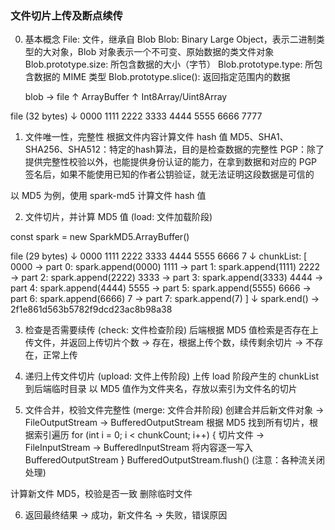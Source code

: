 ### 文件切片上传及断点续传

0. 基本概念
File: 文件，继承自 Blob
Blob: Binary Large Object，表示二进制类型的大对象，Blob 对象表示一个不可变、原始数据的类文件对象
    Blob.prototype.size: 所包含数据的大小（字节）
    Blob.prototype.type: 所包含数据的 MIME 类型
    Blob.prototype.slice(): 返回指定范围内的数据

      blob  ->  file
        ↑
    ArrayBuffer
        ↑
Int8Array/Uint8Array

file (32 bytes)
  ↓
0000 1111 2222 3333 4444 5555 6666 7777


1. 文件唯一性，完整性
根据文件内容计算文件 hash 值
MD5、SHA1、SHA256、SHA512：特定的hash算法，目的是检查数据的完整性
PGP：除了提供完整性校验以外，也能提供身份认证的能力，在拿到数据和对应的 PGP 签名后，如果不能使用已知的作者公钥验证，就无法证明这段数据是可信的

以 MD5 为例，使用 spark-md5 计算文件 hash 值


2. 文件切片，并计算 MD5 值 (load: 文件加载阶段)

const spark = new SparkMD5.ArrayBuffer()

file (29 bytes)
  ↓
0000 1111 2222 3333 4444 5555 6666 7
  ↓
chunkList: [
  0000 -> part 0: spark.append(0000)
  1111 -> part 1: spark.append(1111)
  2222 -> part 2: spark.append(2222)
  3333 -> part 3: spark.append(3333)
  4444 -> part 4: spark.append(4444)
  5555 -> part 5: spark.append(5555)
  6666 -> part 6: spark.append(6666)
  7    -> part 7: spark.append(7)
]
  ↓
spark.end() -> 2f1e861d563b5782f9dcd23ac8b98a38


3. 检查是否需要续传 (check: 文件检查阶段)
后端根据 MD5 值检索是否存在上传文件，并返回上传切片个数
 -> 存在，根据上传个数，续传剩余切片
 -> 不存在，正常上传


4. 递归上传文件切片 (upload: 文件上传阶段)
上传 load 阶段产生的 chunkList
到后端临时目录
以 MD5 值作为文件夹名，存放以索引为文件名的切片


5. 文件合并，校验文件完整性 (merge: 文件合并阶段)
创建合并后新文件对象 -> FileOutputStream -> BufferedOutputStream
根据 MD5 找到所有切片，根据索引遍历
for (int i = 0; i < chunkCount; i++) {
  切片文件 -> FileInputStream -> BufferedInputStream
  将内容逐一写入BufferedOutputStream
}
BufferedOutputStream.flush()
(注意：各种流关闭处理)

计算新文件 MD5，校验是否一致
删除临时文件


6. 返回最终结果
 -> 成功，新文件名
 -> 失败，错误原因

